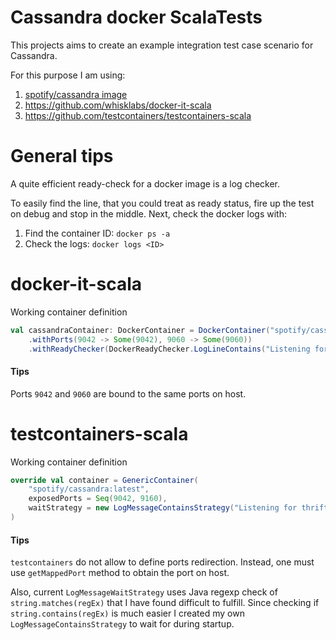 # Cassandra docker ScalaTests

This projects aims to create an example integration test 
case scenario for Cassandra.

For this purpose I am using:
1. <a href="https://hub.docker.com/r/spotify/cassandra/" target="_blank">spotify/cassandra image</a>
2. https://github.com/whisklabs/docker-it-scala
3. https://github.com/testcontainers/testcontainers-scala

# General tips

A quite efficient ready-check for a docker image is a log checker.

To easily find the line, that you could treat as ready status, fire up the test on debug and stop in the middle.
Next, check the docker logs with:

1. Find the container ID: `docker ps -a`
2. Check the logs: `docker logs <ID>`


# docker-it-scala

Working container definition

```scala
val cassandraContainer: DockerContainer = DockerContainer("spotify/cassandra:latest")
    .withPorts(9042 -> Some(9042), 9060 -> Some(9060))
    .withReadyChecker(DockerReadyChecker.LogLineContains("Listening for thrift clients"))
```

#### Tips

Ports `9042` and `9060` are bound to the same ports on host.

# testcontainers-scala

Working container definition

```scala
override val container = GenericContainer(
    "spotify/cassandra:latest",
    exposedPorts = Seq(9042, 9160),
    waitStrategy = new LogMessageContainsStrategy("Listening for thrift clients")
)
```

#### Tips

`testcontainers` do not allow to define ports redirection. Instead, 
one must use `getMappedPort` method to obtain the port on host.

Also, current `LogMessageWaitStrategy` uses Java regexp check of `string.matches(regEx)` 
that I have found difficult to fulfill. Since checking if `string.contains(regEx)` 
is much easier I created my own `LogMessageContainsStrategy` to wait for during startup.



